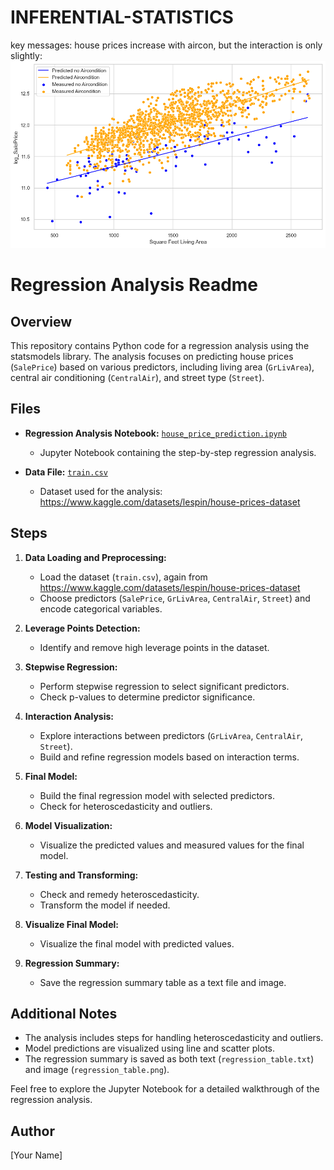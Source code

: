 # INFERENTIAL-STATISTICS
key messages:
house prices increase with aircon, but the interaction is only slightly:
![house_price_interaction](output.png)

# Regression Analysis Readme

## Overview

This repository contains Python code for a regression analysis using the statsmodels library. The analysis focuses on predicting house prices (`SalePrice`) based on various predictors, including living area (`GrLivArea`), central air conditioning (`CentralAir`), and street type (`Street`).

## Files

- **Regression Analysis Notebook:** [`house_price_prediction.ipynb`](house_price_prediction.ipynb)
  - Jupyter Notebook containing the step-by-step regression analysis.

- **Data File:** [`train.csv`](train.csv)
  - Dataset used for the analysis: https://www.kaggle.com/datasets/lespin/house-prices-dataset


## Steps

1. **Data Loading and Preprocessing:**
   - Load the dataset (`train.csv`), again from https://www.kaggle.com/datasets/lespin/house-prices-dataset
   - Choose predictors (`SalePrice`, `GrLivArea`, `CentralAir`, `Street`) and encode categorical variables.

2. **Leverage Points Detection:**
   - Identify and remove high leverage points in the dataset.

3. **Stepwise Regression:**
   - Perform stepwise regression to select significant predictors.
   - Check p-values to determine predictor significance.

4. **Interaction Analysis:**
   - Explore interactions between predictors (`GrLivArea`, `CentralAir`, `Street`).
   - Build and refine regression models based on interaction terms.

5. **Final Model:**
   - Build the final regression model with selected predictors.
   - Check for heteroscedasticity and outliers.

6. **Model Visualization:**
   - Visualize the predicted values and measured values for the final model.

7. **Testing and Transforming:**
   - Check and remedy heteroscedasticity.
   - Transform the model if needed.

8. **Visualize Final Model:**
   - Visualize the final model with predicted values.

9. **Regression Summary:**
   - Save the regression summary table as a text file and image.

## Additional Notes

- The analysis includes steps for handling heteroscedasticity and outliers.
- Model predictions are visualized using line and scatter plots.
- The regression summary is saved as both text (`regression_table.txt`) and image (`regression_table.png`).

Feel free to explore the Jupyter Notebook for a detailed walkthrough of the regression analysis.

## Author

[Your Name]

